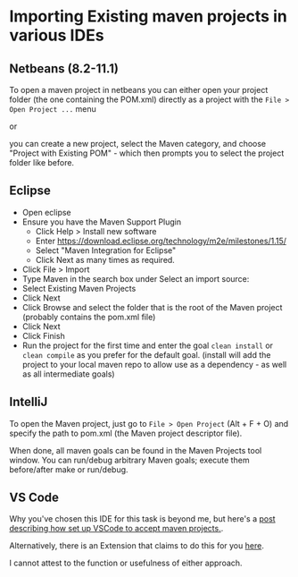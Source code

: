 # Importing Existing maven projects in various IDEs

## Netbeans (8.2-11.1)
To open a maven project in netbeans you can either open your project folder (the one containing the POM.xml) directly as a project with the `File > Open Project ...` menu

or

you can create a new project, select the Maven category, and choose "Project with Existing POM" - which then prompts you to select the project folder like before.

## Eclipse 
* Open eclipse
* Ensure you have the Maven Support Plugin
  * Click Help > Install new software
  * Enter https://download.eclipse.org/technology/m2e/milestones/1.15/
  * Select "Maven Integration for Eclipse"
  * Click Next as many times as required.
* Click File > Import
* Type Maven in the search box under Select an import source:
* Select Existing Maven Projects
* Click Next
* Click Browse and select the folder that is the root of the Maven project (probably contains the pom.xml file)
* Click Next
* Click Finish
* Run the project for the first time and enter the goal `clean install` or `clean compile` as you prefer for the default goal. (install will add the project to your local maven repo to allow use as a dependency - as well as all intermediate goals)


## IntelliJ 
To open the Maven project, just go to `File > Open Project` (Alt + F + O) and specify the path to pom.xml (the Maven project descriptor file).

When done, all maven goals can be found in the Maven Projects tool window. You can run/debug arbitrary Maven goals; execute them before/after make or run/debug.

## VS Code
Why you've chosen this IDE for this task is beyond me, but here's a [post describing how set up VSCode to accept maven projects.](https://stackoverflow.com/questions/46671308/how-to-create-a-java-maven-project-that-works-in-visual-studio-code).

Alternatively, there is an Extension that claims to do this for you [here](https://marketplace.visualstudio.com/items?itemName=vscjava.vscode-maven).

I cannot attest to the function or usefulness of either approach.
